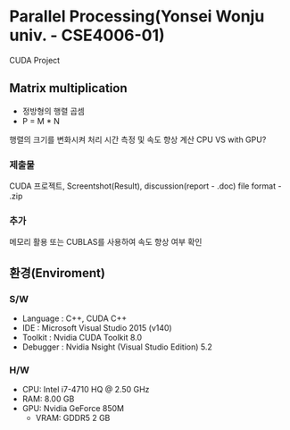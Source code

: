 # Parallel Processing(Yonsei Wonju univ. - CSE4006-01)
CUDA Project

## Matrix multiplication
 - 정방형의 행렬 곱셈
 - P = M * N

행렬의 크기를 변화시켜 처리 시간 측정 및 속도 향상 계산
CPU VS with GPU?

### 제출물
CUDA 프로젝트, Screentshot(Result), discussion(report - .doc)
file format - .zip

### 추가
메모리 활용 또는 CUBLAS를 사용하여 속도 향상 여부 확인

## 환경(Enviroment)
### S/W
 - Language : C++, CUDA C++
 - IDE : Microsoft Visual Studio 2015 (v140)
 - Toolkit : Nvidia CUDA Toolkit 8.0
 - Debugger : Nvidia Nsight (Visual Studio Edition) 5.2

### H/W
 - CPU: Intel i7-4710 HQ @ 2.50 GHz
 - RAM: 8.00 GB
 - GPU: Nvidia GeForce 850M
   - VRAM: GDDR5 2 GB
